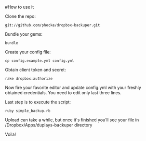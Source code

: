 #How to use it

Clone the repo:

    git://github.com/phocke/dropbox-backuper.git

Bundle your gems:

    bundle

Create your config file:

    cp config.example.yml config.yml

Obtain client token and secret:

    rake dropbox:authorize

Now fire your favorite editor and update config.yml with your freshly obtained credentials. You need to edit only last three lines.

Last step is to execute the script:

    ruby simple_backup.rb

Upload can take a while, but once it's finished you'll see your file in /Dropbox/Apps/duplays-backuper directory

Voila!